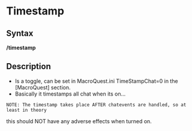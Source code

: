 # Timestamp

## Syntax

**/timestamp**

## Description

* Is a toggle, can be set in MacroQuest.ini TimeStampChat=0 in the \[MacroQuest\] section.
* Basically it timestamps all chat when its on...

`NOTE: The timestamp takes place AFTER chatevents are handled, so at least in theory`

this should NOT have any adverse effects when turned on.

